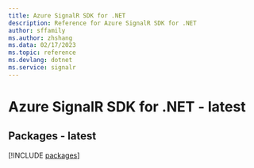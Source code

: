 ```yaml
---
title: Azure SignalR SDK for .NET
description: Reference for Azure SignalR SDK for .NET
author: sffamily
ms.author: zhshang
ms.data: 02/17/2023
ms.topic: reference
ms.devlang: dotnet
ms.service: signalr
---
```

# Azure SignalR SDK for .NET - latest
## Packages - latest
[!INCLUDE [packages](signalr-index.md)]